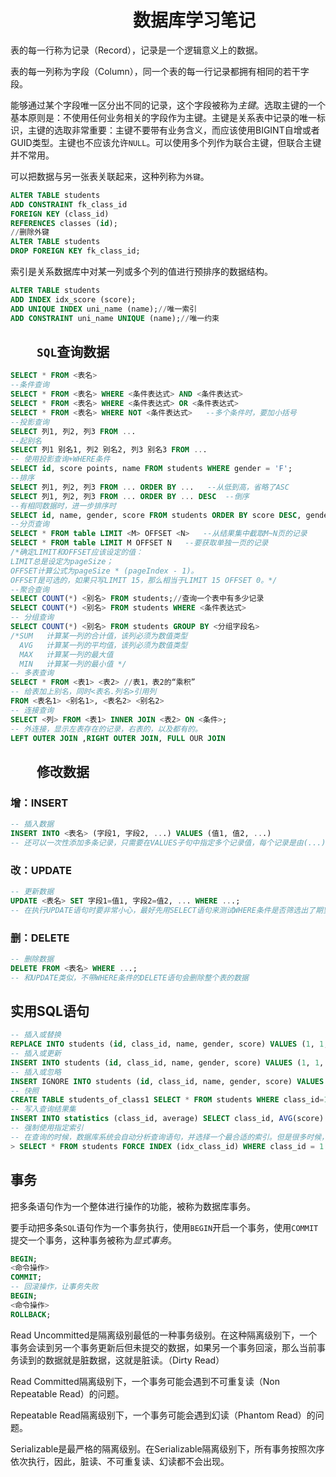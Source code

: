 # &emsp;&emsp;&emsp;&emsp;&emsp;&emsp;&emsp;数据库学习笔记

表的每一行称为记录（Record），记录是一个逻辑意义上的数据。

表的每一列称为字段（Column），同一个表的每一行记录都拥有相同的若干字段。

能够通过某个字段唯一区分出不同的记录，这个字段被称为*主键*。选取主键的一个基本原则是：不使用任何业务相关的字段作为主键。主键是关系表中记录的唯一标识，主键的选取非常重要：主键不要带有业务含义，而应该使用BIGINT自增或者GUID类型。主键也不应该允许`NULL`。可以使用多个列作为联合主键，但联合主键并不常用。

可以把数据与另一张表关联起来，这种列称为`外键`。

```sql
ALTER TABLE students
ADD CONSTRAINT fk_class_id
FOREIGN KEY (class_id)
REFERENCES classes (id);
//删除外键
ALTER TABLE students
DROP FOREIGN KEY fk_class_id;
```

索引是关系数据库中对某一列或多个列的值进行预排序的数据结构。

```sql
ALTER TABLE students
ADD INDEX idx_score (score);
ADD UNIQUE INDEX uni_name (name);//唯一索引
ADD CONSTRAINT uni_name UNIQUE (name);//唯一约束
```

## &emsp;&emsp;`SQL`查询数据

```sql
SELECT * FROM <表名>
--条件查询
SELECT * FROM <表名> WHERE <条件表达式> AND <条件表达式>
SELECT * FROM <表名> WHERE <条件表达式> OR <条件表达式>
SELECT * FROM <表名> WHERE NOT <条件表达式>   --多个条件时，要加小括号
--投影查询
SELECT 列1, 列2, 列3 FROM ...
--起别名
SELECT 列1 别名1, 列2 别名2, 列3 别名3 FROM ...
-- 使用投影查询+WHERE条件
SELECT id, score points, name FROM students WHERE gender = 'F';
--排序
SELECT 列1, 列2, 列3 FROM ... ORDER BY ...   --从低到高，省略了ASC
SELECT 列1, 列2, 列3 FROM ... ORDER BY ... DESC  --倒序
--有相同数据时，进一步排序时
SELECT id, name, gender, score FROM students ORDER BY score DESC, gender  --如果有WHERE子句，那么ORDER BY子句要放到WHERE子句后面。
--分页查询
SELECT * FROM table LIMIT <M> OFFSET <N>   --从结果集中截取M~N页的记录
SELECT * FROM table LIMIT M OFFSET N   --要获取单独一页的记录
/*确定LIMIT和OFFSET应该设定的值：
LIMIT总是设定为pageSize；
OFFSET计算公式为pageSize * (pageIndex - 1)。
OFFSET是可选的，如果只写LIMIT 15，那么相当于LIMIT 15 OFFSET 0。*/
--聚合查询
SELECT COUNT(*) <别名> FROM students;//查询一个表中有多少记录
SELECT COUNT(*) <别名> FROM students WHERE <条件表达式>
-- 分组查询
SELECT COUNT(*) <别名> FROM students GROUP BY <分组字段名>
/*SUM	计算某一列的合计值，该列必须为数值类型
  AVG	计算某一列的平均值，该列必须为数值类型
  MAX	计算某一列的最大值
  MIN	计算某一列的最小值 */
-- 多表查询
SELECT * FROM <表1> <表2> //表1，表2的“乘积”
-- 给表加上别名，同时<表名.列名>引用列
FROM <表名1> <别名1>, <表名2> <别名2>
-- 连接查询
SELECT <列> FROM <表1> INNER JOIN <表2> ON <条件>;
-- 外连接，显示左表存在的记录，右表的，以及都有的。
LEFT OUTER JOIN ,RIGHT OUTER JOIN, FULL OUR JOIN
```

## &emsp;&emsp;修改数据

### 增：INSERT

```sql
-- 插入数据
INSERT INTO <表名> (字段1, 字段2, ...) VALUES (值1, 值2, ...)
-- 还可以一次性添加多条记录，只需要在VALUES子句中指定多个记录值，每个记录是由(...)包含的一组值
```

### 改：UPDATE

```sql
-- 更新数据
UPDATE <表名> SET 字段1=值1, 字段2=值2, ... WHERE ...;
-- 在执行UPDATE语句时要非常小心，最好先用SELECT语句来测试WHERE条件是否筛选出了期望的记录集，然后再用UPDATE更新
```

### 删：DELETE

```sql
-- 删除数据
DELETE FROM <表名> WHERE ...;
-- 和UPDATE类似，不带WHERE条件的DELETE语句会删除整个表的数据
```

##        实用SQL语句

~~~sql
-- 插入或替换
REPLACE INTO students (id, class_id, name, gender, score) VALUES (1, 1, '小明', 'F', 99);
-- 插入或更新
INSERT INTO students (id, class_id, name, gender, score) VALUES (1, 1, '小明', 'F', 99) ON DUPLICATE KEY UPDATE name='小明', gender='F', score=99;
-- 插入或忽略
INSERT IGNORE INTO students (id, class_id, name, gender, score) VALUES (1, 1, '小明', 'F', 99);
-- 快照
CREATE TABLE students_of_class1 SELECT * FROM students WHERE class_id=1;
-- 写入查询结果集
INSERT INTO statistics (class_id, average) SELECT class_id, AVG(score) FROM students GROUP BY class_id;
-- 强制使用指定索引
-- 在查询的时候，数据库系统会自动分析查询语句，并选择一个最合适的索引。但是很多时候，数据库系统的查询优化器并不一定总是能使用最优索引。如果我们知道如何选择索引，可以使用FORCE INDEX强制查询使用指定的索引。
> SELECT * FROM students FORCE INDEX (idx_class_id) WHERE class_id = 1 ORDER BY id DESC;
~~~

## 事务

把多条语句作为一个整体进行操作的功能，被称为数据库事务。

要手动把多条`SQL`语句作为一个事务执行，使用`BEGIN`开启一个事务，使用`COMMIT`提交一个事务，这种事务被称为*显式事务*。

```sql
BEGIN;
<命令操作>
COMMIT;
-- 回滚操作，让事务失败
BEGIN;
<命令操作>
ROLLBACK;
```

Read Uncommitted是隔离级别最低的一种事务级别。在这种隔离级别下，一个事务会读到另一个事务更新后但未提交的数据，如果另一个事务回滚，那么当前事务读到的数据就是脏数据，这就是脏读。（Dirty Read）

Read Committed隔离级别下，一个事务可能会遇到不可重复读（Non Repeatable Read）的问题。

Repeatable Read隔离级别下，一个事务可能会遇到幻读（Phantom Read）的问题。

Serializable是最严格的隔离级别。在Serializable隔离级别下，所有事务按照次序依次执行，因此，脏读、不可重复读、幻读都不会出现。

